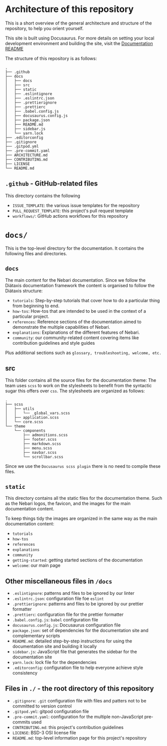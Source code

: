 # Architecture of this repository

This is a short overview of the general architecture and structure of the repository, to help you orient yourself.

This site is built using Docusaurus. For more details on setting your local development environment and building the site, visit the [Documentation README](./docs/README.md)

The structure of this repository is as follows:

```
.
├── .github
├── docs
│   ├── docs
│   ├── src
│   ├── static
│   ├── .eslintignore
│   ├── .eslintrc.json
│   ├── .prettierignore
│   ├── .prettierc
│   ├── .babel.config.js
│   ├── docusaurus.config.js
│   ├── package.json
│   ├── README.md
│   ├── sidebar.js
│   └── yarn.lock
├── .editorconfig
├── .gitignore
├── .gitpod.yml
├── .pre-commit.yaml
├── ARCHITECTURE.md
├── CONTRIBUTING.md
├── LICENSE
└── README.md
```

## `.github` - GitHub-related files

This directory contains the following

- `ISSUE_TEMPLATE`: the various issue templates for the repository
- `PULL_REQUEST_TEMPLATE`: this project's pull request template
- `workflows/`: GitHub actions workflows for this repository

# `docs/`

This is the top-level directory for the documentation. It contains the following files and directories.

## `docs`

The main content for the Nebari documentation. Since we follow the Diátaxis documentation framework the content is organised to follow the Diátaxis structure:

- `tutorials`: Step-by-step tutorials that cover how to do a particular thing from beginning to end.
- `how-tos`: How-tos that are intended to be used in the context of a particular project.
- `references`: Reference sections of the documentation aimed to demonstrate the multiple capabilities of Nebari.
- `explanations`: Explanations of the different features of Nebari.
- `community`: our community-related content covering items like contribution guidelines and style guides

Plus additional sections such as `glossary, troubleshooting, welcome, etc.`

## src

This folder contains all the source files for the documentation theme:
The team uses `scss` to work on the stylesheets to benefit from the syntactic sugar this offers over `css`. The stylesheets are organized as follows:

```ascii
.
├── scss
│   ├── utils
│   │   └── _global_vars.scss
│   ├── application.scss
│   └── core.scss
└── theme
    └── components
        ├── admonitions.scss
        ├── footer.scss
        ├── markdown.scss
        ├── menu.scss
        ├── navbar.scss
        └── scrollbar.scss
```

Since we use the `Docusaurus scss plugin` there is no need to compile these files.

## `static`

This directory contains all the static files for the documentation theme. Such as the Nebari logos, the favicon, and the images for the main documentation content.

To keep things tidy the images are organized in the same way as the main documentation content:

- `tutorials`
- `how-tos`
- `references`
- `explanations`
- `community`
- `getting-started`: getting started sections of the documentation
- `welcome`: our main page

## Other miscellaneous files in `/docs`

- `.eslintignore`: patterns and files to be ignored by our linter
- `.eslintrc.json`: configuration file foe `eslint`
- `.prettierignore`: patterns and files to be ignored by our prettier formatter
- `.prettierc`: configuration file for the prettier formatter
- `.babel.config.js`: `babel` configuration file
- `docusaurus.config.js`: Docusaurus configuration file
- `package.json`: set of dependencies for the documentation site and complementary scripts
- `README.md`: detailed step-by-step instructions for using the documentation site and building it locally
- `sidebar.js`: JavaScript file that generates the sidebar for the documentation site
- `yarn.lock`: lock file for the dependencies
- `.editorconfig`: configuration file to help everyone achieve style consistency

## Files in `./` - the root directory of this repository

- `.gitignore`: `.git` configuration file with files and patters not to be committed to version control
- `.gitpod.yml`: gitpod configuration file
- `.pre-commit.yaml`: configuration for the multiple non-JavaScript pre-commits used
- `CONTRIBUTING.md`: this project's contribution guidelines
- `LICENSE`: BSD-3 OSI license file
- `README.md`: top-level information page for this project's repository
